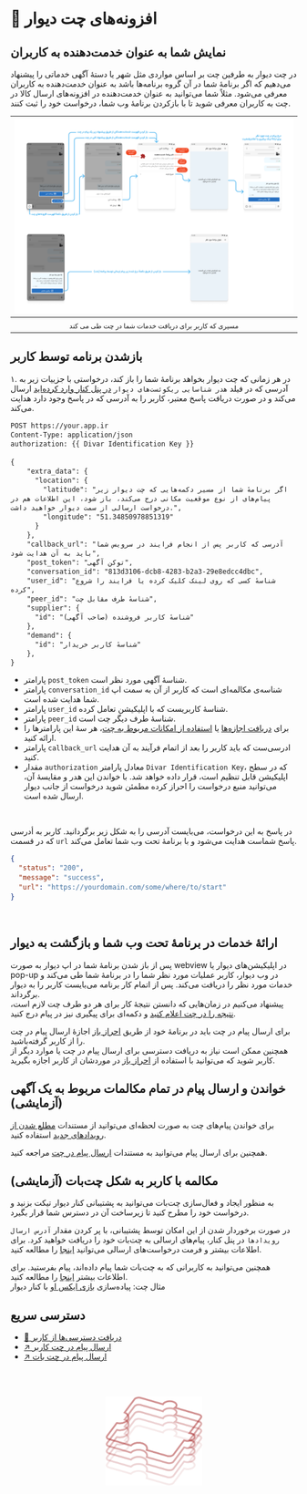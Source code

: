 # 💬 افزونه‌های چت دیوار

## نمایش شما به عنوان خدمت‌دهنده به کاربران

در چت دیوار به طرفین چت بر اساس مواردی مثل شهر یا دسته‌ٔ آگهی خدماتی را پیشنهاد می‌دهیم که اگر برنامهٔ شما در آن گروه برنامه‌ها باشد به عنوان خدمت‌دهنده به کاربران معرفی می‌شود.
مثلاً شما می‌توانید به عنوان خدمت‌دهنده در افزونه‌های ارسال کالا در چت به کاربران معرفی شوید تا با بازکردن برنامهٔ وب شما، درخواست خود را ثبت کنند.

|                ![مسیر ارائهٔ خدمات در چت](../static/img/chat-flow.png)                |
|:-------------------------------------------------------------------------:|
| <sub dir="rtl">مسیری که کاربر برای دریافت خدمات شما در چت طی می کند</sub> |


## بازشدن برنامه توسط کاربر

۱. در هر زمانی که چت دیوار بخواهد برنامهٔ شما را باز کند، درخواستی با جزییات زیر به آدرسی که در فیلد `هدر شناسایی ریکوئست‌های دیوار` [در پنل کنار وارد کرده‌اید](/management/#لیست-پارامترها) ارسال می‌کند و در صورت دریافت پاسخ معتبر، کاربر را به آدرسی که در پاسخ وجود دارد هدایت می‌کند.

```http
POST https://your.app.ir
Content-Type: application/json
authorization: {{ Divar Identification Key }}

{
    "extra_data": {
      "location": {
        "latitude": "اگر برنامهٔ شما از مسیر دکمه‌هایی که چت دیوار زیر پیام‌های از نوع موقعیت مکانی درج می‌کند، باز شود، این اطلاعات هم در درخواست ارسالی از سمت دیوار خواهید داشت.",
        "longitude": "51.34850978851319"
      }
    },
    "callback_url": "آدرسی که کاربر پس از انجام فرایند در سرویس شما باید به آن هدایت شود",
    "post_token": "توکن آگهی",
    "conversation_id": "813d3106-dcb8-4283-b2a3-29e8edcc4dbc",
    "user_id": "شناسهٔ کسی که روی لینک کلیک کرده یا فرایند را شروع کرده",
    "peer_id": "شناسهٔ طرف مقابل چت",
    "supplier": {
      "id": "شناسهٔ کاربر فروشنده (صاحب آگهی)"
    },
    "demand": {
      "id": "شناسهٔ کاربر خریدار"
    },
}
```

- پارامتر `post_token` شناسهٔ آگهی‌ مورد نظر است.
- پارامتر `conversation_id` شناسه‌ی مکالمه‌ای است که کاربر از آن به سمت اپ شما هدایت شده است.
- پارامتر `user_id` شناسهٔ کاربریست که با اپلیکیشن تعامل کرده.
- پارامتر `peer_id` شناسهٔ طرف دیگر چت است.
- برای [دریافت اجازه‌ها][راهنما » احراز باز] یا [استفاده از امکانات مربوط به چت][امکانات چت]، هر سهٔ این پارامترها را ارائه کنید.
- پارامتر `callback_url` ادرسی‌ست که باید کاربر را بعد از اتمام فرآیند به آن هدایت کنید.
- مقدار `authorization` معادل پارامتر `Divar Identification Key`، که در سطح اپلیکیشن قابل تنظیم است، قرار داده خواهد شد. با خواندن این هدر و مقایسهٔ آن، می‌توانید منبع درخواست را احراز کرده مطمئن شوید درخواست از جانب دیوار ارسال شده است.

<br />

در پاسخ به این درخواست، می‌بایست آدرسی را به شکل زیر برگردانید. کاربر به أدرسی که در قسمت `url` پاسخ شماست هدایت می‌شود و با برنامهٔ تحت وب شما تعامل می‌کند.

```JSON
{
  "status": "200",
  "message": "success",
  "url": "https://yourdomain.com/some/where/to/start"
}
```

<br />

## ارائهٔ خدمات در برنامهٔ تحت وب شما و بازگشت به دیوار

پس از باز شدن برنامهٔ شما در اپ دیوار به صورت webview در اپلیکیشن‌های دیوار یا pop-up در وب دیوار، کاربر عملیات مورد نظر شما را در برنامهٔ شما طی می‌کند و خدمات مورد نظر را دریافت می‌کند. پس از اتمام کار برنامه می‌بایست کاربر را به دیوار برگرداند.\
پیشنهاد می‌کنیم در زمان‌هایی که دانستن نتیجهٔ کار برای هر دو طرف چت لازم است، [نتیجه را در چت اعلام کنید][چت»ارسال پیام] و دکمه‌ای برای پیگیری نیز در پیام درج کنید.

برای ارسال پیام در چت باید در برنامهٔ خود از طریق [احراز باز](/oauth/) اجازهٔ ارسال پیام در چت را از کاربر گرفته‌باشید. \
همچنین ممکن است نیاز به دریافت دسترسی برای ارسال پیام در چت یا موارد دیگر از کاربر شوید که می‌توانید با استفاده از [احراز باز](/oauth/) در موردشان از کاربر اجازه بگیرید.


## خواندن و ارسال پیام در تمام مکالمات مربوط به یک آگهی (آزمایشی)

برای خواندن پیام‌های چت به صورت لحظه‌ای می‌توانید از مستندات [مطلع شدن از رویداد‌های جدید](/events/ReadMe.md) استفاده کنید.

 همچنین برای ارسال پیام می‌توانید به مستندات [ارسال پیام در چت][چت»ارسال پیام] مراجعه کنید.


## مکالمه با کاربر به شکل چت‌بات (آزمایشی)

به منظور ایجاد و فعال‌سازی چت‌بات می‌توانید به پشتیبانی کنار دیوار تیکت بزنید و درخواست خود را مطرح کنید تا زیرساخت آن در دسترس شما قرار بگیرد.

در صورت برخوردار شدن از این امکان توسط پشتیبانی، با پر کردن مقدار `آدرس ارسال رویدادها` در پنل کنار، پیام‌های ارسالی به چت‌بات خود را دریافت خواهید کرد. برای اطلاعات بیشتر و فرمت درخواست‌های ارسالی می‌توانید [اینجا][راهنما » چت‌بات] را مطالعه کنید.

همچنین می‌توانید به کاربرانی که به چت‌بات شما پیام داده‌اند، پیام بفرستید. برای اطلاعات بیشتر [اینجا][راهنما » چت‌بات] را مطالعه کنید.
<br />
مثال چت: پیاده‌سازی
[بازی ایکس او](https://github.com/amirsalarsafaei/kenar-xo/tree/master)
با کنار دیوار


## دسترسی سریع

- [🔑 دریافت دسترسی‌ها از کاربر](/oauth/)
- [↗️ ارسال پیام در چت کاربر][چت»ارسال پیام]
- [↗️ ارسال پیام در چت بات][راهنما » چت‌بات]


[آگهی]: /management/#تعامل-با-کاربر-پس-از-ثبت-آگهی
[راهنما » احراز باز]: /oauth
[امکانات چت]: /chat/#دسترسی-سریع
[راهنما » چت‌بات]: /chat/chatbot_conversations.md
[چت»ارسال پیام]: /chat/users_conversations.md

<br /><br />

<div align="center">

<img src="../static/img/wire-puzzle.svg" height="156px"/>

</div>

<br /><br />
